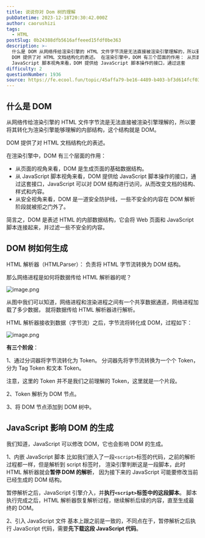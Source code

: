 ```yaml
---
title: 说说你对 Dom 树的理解
pubDatetime: 2023-12-18T20:30:42.000Z
author: caorushizi
tags:
  - HTML
postSlug: 0b24388dfb5616affeeed15fdf0be363
description: >-
  什么是 DOM 从网络传给渲染引擎的 HTML 文件字节流是无法直接被渲染引擎理解的，所以要将其转化为渲染引擎能够理解的内部结构，这个结构就是 DOM。
  DOM 提供了对 HTML 文档结构化的表述。 在渲染引擎中，DOM 有三个层面的作用： 从页面的视角来看，DOM 是生成页面的基础数据结构。 从
  JavaScript 脚本视角来看，DOM 提供给 JavaScript 脚本操作的接口，通过这套
difficulty: 2
questionNumber: 1936
source: https://fe.ecool.fun/topic/45affa79-be16-4489-b403-bf3d614fcf03
---
```


## 什么是 DOM

从网络传给渲染引擎的 HTML 文件字节流是无法直接被渲染引擎理解的，所以要将其转化为渲染引擎能够理解的内部结构，这个结构就是 DOM。

DOM 提供了对 HTML 文档结构化的表述。

在渲染引擎中，DOM 有三个层面的作用：

- 从页面的视角来看，DOM 是生成页面的基础数据结构。
- 从 JavaScript 脚本视角来看，DOM 提供给 JavaScript 脚本操作的接口，通过这套接口，JavaScript 可以对 DOM 结构进行访问，从而改变文档的结构、样式和内容。
- 从安全视角来看，DOM 是一道安全防护线，一些不安全的内容在 DOM 解析阶段就被拒之门外了。

简言之，DOM 是表述 HTML 的内部数据结构，它会将 Web 页面和 JavaScript 脚本连接起来，并过滤一些不安全的内容。

## DOM 树如何生成

HTML 解析器（HTMLParser）： 负责将 HTML 字节流转换为 DOM 结构。

那么网络进程是如何将数据传给 HTML 解析器的呢？

![image.png](https://static.ecool.fun//article/415bb61f-4f46-42b2-a4bd-368330a35008.jpeg)

从图中我们可以知道，网络进程和渲染进程之间有一个共享数据通道，网络进程加载了多少数据， 就将数据传给 HTML 解析器进行解析。

HTML 解析器接收到数据（字节流）之后，字节流将转化成 DOM，过程如下：

![image.png](https://static.ecool.fun//article/6d45bc73-38cb-4dc2-aa61-3d235a6ffca1.jpeg)

**有三个阶段**：

1、通过分词器将字节流转化为 Token。 分词器先将字节流转换为一个个 Token，分为 Tag Token 和文本 Token。

注意，这里的 Token 并不是我们之前理解的 Token，这里就是一个片段。

2、Token 解析为 DOM 节点。

3、将 DOM 节点添加到 DOM 树中。

## JavaScript 影响 DOM 的生成

我们知道，JavaScript 可以修改 DOM，它也会影响 DOM 的生成。

1、内嵌 JavaScript 脚本 比如我们嵌入了一段`<script>`标签的代码，之前的解析过程都一样，但是解析到 script 标签时， 渲染引擎判断这是一段脚本，此时 HTML 解析器就会**暂停 DOM 的解析**， 因为接下来的 JavaScript 可能要修改当前已经生成的 DOM 结构。

暂停解析之后，JavaScript 引擎介入，并**执行`<script>`标签中的这段脚本**。 脚本执行完成之后，HTML 解析器恢复解析过程，继续解析后续的内容，直至生成最终的 DOM。

2、引入 JavaScript 文件 基本上跟之前是一致的，不同点在于，暂停解析之后执行 JavaScript 代码，需要**先下载这段 JavaScript 代码**。
